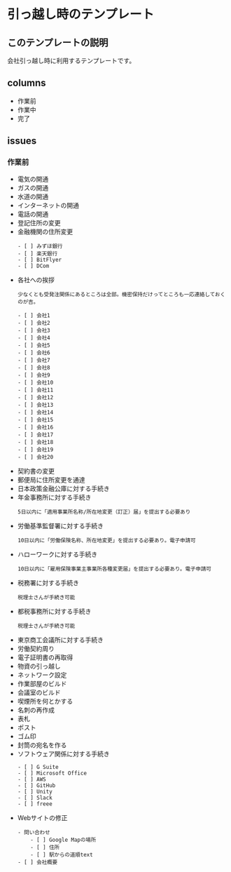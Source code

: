 # 引っ越し時のテンプレート

## このテンプレートの説明

会社引っ越し時に利用するテンプレートです。

## columns

- 作業前
- 作業中
- 完了

## issues

### 作業前

- 電気の開通
- ガスの開通
- 水道の開通
- インターネットの開通
- 電話の開通
- 登記住所の変更
- 金融機関の住所変更
	```
	- [ ] みずほ銀行
	- [ ] 楽天銀行
	- [ ] BitFlyer
	- [ ] DCom
	```
- 各社への挨拶
	```
	少なくとも受発注関係にあるところは全部。機密保持だけってところも一応連絡しておくのが吉。

	- [ ] 会社1
	- [ ] 会社2
	- [ ] 会社3
	- [ ] 会社4
	- [ ] 会社5
	- [ ] 会社6
	- [ ] 会社7
	- [ ] 会社8
	- [ ] 会社9
	- [ ] 会社10
	- [ ] 会社11
	- [ ] 会社12
	- [ ] 会社13
	- [ ] 会社14
	- [ ] 会社15
	- [ ] 会社16
	- [ ] 会社17
	- [ ] 会社18
	- [ ] 会社19
	- [ ] 会社20
	```
- 契約書の変更
- 郵便局に住所変更を通達
- 日本政策金融公庫に対する手続き
- 年金事務所に対する手続き
	```
	5日以内に「適用事業所名称/所在地変更（訂正）届」を提出する必要あり
	```
- 労働基準監督署に対する手続き
	```
	10日以内に「労働保険名称、所在地変更」を提出する必要あり。電子申請可
	```
- ハローワークに対する手続き
	```
	10日以内に「雇用保険事業主事業所各種変更届」を提出する必要あり。電子申請可
	```
- 税務署に対する手続き
	```
	税理士さんが手続き可能
	```
- 都税事務所に対する手続き
	```
	税理士さんが手続き可能
	```
- 東京商工会議所に対する手続き
- 労働契約周り
- 電子証明書の再取得
- 物資の引っ越し
- ネットワーク設定
- 作業部屋のビルド
- 会議室のビルド
- 喫煙所を何とかする
- 名刺の再作成
- 表札
- ポスト
- ゴム印
- 封筒の宛名を作る
- ソフトウェア関係に対する手続き
	```
	- [ ] G Suite
	- [ ] Microsoft Office
	- [ ] AWS
	- [ ] GitHub
	- [ ] Unity
	- [ ] Slack
	- [ ] freee
	```
- Webサイトの修正
	```
	- 問い合わせ
		- [ ] Google Mapの場所
		- [ ] 住所
		- [ ] 駅からの道順text
	- [ ] 会社概要
	```

